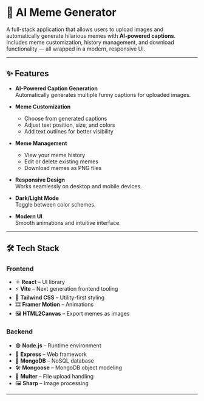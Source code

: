 # 🤖 AI Meme Generator

A full-stack application that allows users to upload images and automatically generate hilarious memes with **AI-powered captions**.  
Includes meme customization, history management, and download functionality — all wrapped in a modern, responsive UI.

---

## ✨ Features

- **AI-Powered Caption Generation**  
  Automatically generates multiple funny captions for uploaded images.

- **Meme Customization**  
  - Choose from generated captions  
  - Adjust text position, size, and colors  
  - Add text outlines for better visibility  

- **Meme Management**  
  - View your meme history  
  - Edit or delete existing memes  
  - Download memes as PNG files  

- **Responsive Design**  
  Works seamlessly on desktop and mobile devices.

- **Dark/Light Mode**  
  Toggle between color schemes.

- **Modern UI**  
  Smooth animations and intuitive interface.

---

## 🛠️ Tech Stack

### Frontend
- ⚛️ **React** – UI library
- ⚡ **Vite** – Next generation frontend tooling
- 🎨 **Tailwind CSS** – Utility-first styling
- 🎞️ **Framer Motion** – Animations
- 🖼️ **HTML2Canvas** – Export memes as images

### Backend
- 🟢 **Node.js** – Runtime environment
- 🚏 **Express** – Web framework
- 🍃 **MongoDB** – NoSQL database
- 🛠️ **Mongoose** – MongoDB object modeling
- 📂 **Multer** – File upload handling
- 🖼️ **Sharp** – Image processing

---

